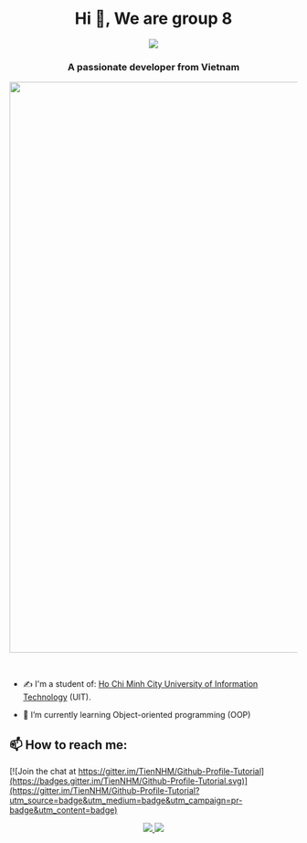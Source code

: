 <h1 align="center">Hi 👋, We are group 8</h1>
<p align="center"><img src="https://img.icons8.com/color/48/000000/vietnam-circular.png"/></p>
<h3 align="center">A passionate developer from Vietnam </h3>
<p align="center">
  <img src="https://w7.pngwing.com/pngs/748/448/png-transparent-dark-souls-iii-demon-s-souls-star-wars-knights-of-the-old-republic-armour-game-computer-wallpaper-video-game.png" height="1000"/>
</p>
<br>

- ✍ I'm a student of: [Ho Chi Minh City University of Information Technology](https://www.uit.edu.vn/) (UIT).

- 🌱 I’m currently learning Object-oriented programming (OOP)


## 📫 How to reach me:

[![Join the chat at https://gitter.im/TienNHM/Github-Profile-Tutorial](https://badges.gitter.im/TienNHM/Github-Profile-Tutorial.svg)](https://gitter.im/TienNHM/Github-Profile-Tutorial?utm_source=badge&utm_medium=badge&utm_campaign=pr-badge&utm_content=badge)

<p align="center">
  <a href="https://github.com/nhom813" alt="Github">
    <img src="https://img.icons8.com/fluent/48/000000/github.png"/>
  </a> 
  <a href="mailto:nhom8oop@gmail.com" alt="Email">
    <img src="https://img.icons8.com/fluent/48/000000/mailing.png"/>
  </a>
</p>
